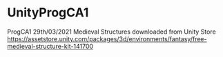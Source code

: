 # UnityProgCA1
ProgCA1
29th/03/2021
Medieval Structures downloaded from Unity Store 
https://assetstore.unity.com/packages/3d/environments/fantasy/free-medieval-structure-kit-141700

